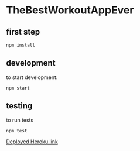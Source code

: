 # TheBestWorkoutAppEver

## first step
```
npm install
```
## development
to start development:
```
npm start
```

## testing 
to run tests
```
npm test
```

[Deployed Heroku link](https://yatta-test.herokuapp.com/)
